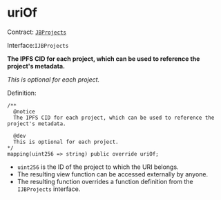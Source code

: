 # uriOf

Contract: [`JBProjects`](../)

Interface:`IJBProjects`

**The IPFS CID for each project, which can be used to reference the project's metadata.**

_This is optional for each project._

Definition:

```solidity
/** 
  @notice 
  The IPFS CID for each project, which can be used to reference the project's metadata.

  @dev
  This is optional for each project.
*/
mapping(uint256 => string) public override uriOf;
```

* `uint256` is the ID of the project to which the URI belongs.
* The resulting view function can be accessed externally by anyone.
* The resulting function overrides a function definition from the `IJBProjects` interface.
